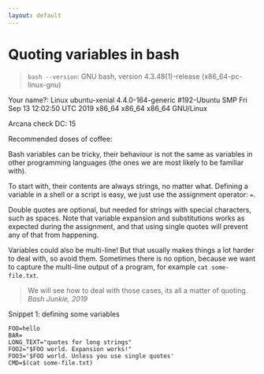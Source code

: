 ```yaml
---
layout: default
---
```


# Quoting variables in bash

> `bash --version`: GNU bash, version 4.3.48(1)-release (x86_64-pc-linux-gnu)

Your name?: Linux ubuntu-xenial 4.4.0-164-generic #192-Ubuntu SMP Fri Sep 13
12:02:50 UTC 2019 x86_64 x86_64 x86_64 GNU/Linux

Arcana check DC: 15

Recommended doses of coffee:

Bash variables can be tricky, their behaviour is not the same as variables in
other programming languages (the ones we are most likely to be familiar with).

To start with, their contents are always strings, no matter what. Defining a
variable in a shell or a script is easy, we just use the assignment operator: `=`.

Double quotes are optional, but needed for strings with special characters, such
as spaces. Note that variable expansion and substitutions works as expected
during the assignment, and that using single quotes will prevent any of that
from happening.

Variables could also be multi-line! But that usually makes things a lot harder
to deal with, so avoid them. Sometimes there is no option, because we want to
capture the multi-line output of a program, for example `cat some-file.txt`.

> We will see how to deal with those cases, its all a matter of quoting.
> _Bash Junkie, 2019_

Snippet 1: defining some variables
```
FOO=hello
BAR=
LONG_TEXT="quotes for long strings"
FOO2="$FOO world. Expansion works!"
FOO3='$FOO world. Unless you use single quotes'
CMD=$(cat some-file.txt)
```
